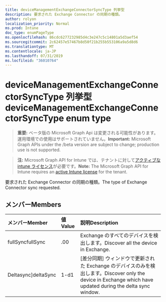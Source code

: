 ```yaml
---
title: deviceManagementExchangeConnectorSyncType 列挙型
description: 要求された Exchange Connector の同期の種類。
author: rolyon
localization_priority: Normal
ms.prod: Intune
doc_type: enumPageType
ms.openlocfilehash: 86cdc6277232985d4c3e247c5c14801a5d3aef54
ms.sourcegitcommit: 2c62457e57467b8d50f21b255b553106a9a5d8d6
ms.translationtype: MT
ms.contentlocale: ja-JP
ms.lasthandoff: 07/31/2019
ms.locfileid: "36010764"
---
```

# <a name="devicemanagementexchangeconnectorsynctype-enum-type"></a><span data-ttu-id="45608-103">deviceManagementExchangeConnectorSyncType 列挙型</span><span class="sxs-lookup"><span data-stu-id="45608-103">deviceManagementExchangeConnectorSyncType enum type</span></span>

> <span data-ttu-id="45608-104">**重要:** ベータ版の Microsoft Graph Api は変更される可能性があります。運用環境での使用はサポートされていません。</span><span class="sxs-lookup"><span data-stu-id="45608-104">**Important:** Microsoft Graph APIs under the /beta version are subject to change; production use is not supported.</span></span>

> <span data-ttu-id="45608-105">**注:** Microsoft Graph API for Intune では、テナントに対して[アクティブな intune ライセンス](https://go.microsoft.com/fwlink/?linkid=839381)が必要です。</span><span class="sxs-lookup"><span data-stu-id="45608-105">**Note:** The Microsoft Graph API for Intune requires an [active Intune license](https://go.microsoft.com/fwlink/?linkid=839381) for the tenant.</span></span>

<span data-ttu-id="45608-106">要求された Exchange Connector の同期の種類。</span><span class="sxs-lookup"><span data-stu-id="45608-106">The type of Exchange Connector sync requested.</span></span>

## <a name="members"></a><span data-ttu-id="45608-107">メンバー</span><span class="sxs-lookup"><span data-stu-id="45608-107">Members</span></span>
|<span data-ttu-id="45608-108">メンバー</span><span class="sxs-lookup"><span data-stu-id="45608-108">Member</span></span>|<span data-ttu-id="45608-109">値</span><span class="sxs-lookup"><span data-stu-id="45608-109">Value</span></span>|<span data-ttu-id="45608-110">説明</span><span class="sxs-lookup"><span data-stu-id="45608-110">Description</span></span>|
|:---|:---|:---|
|<span data-ttu-id="45608-111">fullSync</span><span class="sxs-lookup"><span data-stu-id="45608-111">fullSync</span></span>|<span data-ttu-id="45608-112">.0</span><span class="sxs-lookup"><span data-stu-id="45608-112">0</span></span>|<span data-ttu-id="45608-113">Exchange のすべてのデバイスを検出します。</span><span class="sxs-lookup"><span data-stu-id="45608-113">Discover all the device in Exchange.</span></span>|
|<span data-ttu-id="45608-114">Deltasync]</span><span class="sxs-lookup"><span data-stu-id="45608-114">deltaSync</span></span>|<span data-ttu-id="45608-115">1-d</span><span class="sxs-lookup"><span data-stu-id="45608-115">1</span></span>|<span data-ttu-id="45608-116">[差分同期] ウィンドウで更新された Exchange のデバイスのみを検出します。</span><span class="sxs-lookup"><span data-stu-id="45608-116">Discover only the device in Exchange which have updated during the delta sync window.</span></span>|





